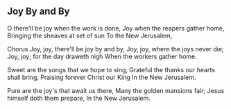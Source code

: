 ## Joy By and By

O there'll be joy when the work is done,
Joy when the reapers gather home,
Bringing the sheaves at set of sun
To the New Jerusalem,

Chorus
Joy, joy, there'll be joy by and by,
Joy, joy, where the joys never die;
Joy, joy; for the day draweth nigh
When the workers gather home.

Sweet are the songs that we hope to sing,
Grateful the thanks our hearts shall bring,
Praising forever Christ our King
In the New Jerusalem.

Pure are the joy's that await us there,
Many the golden mansions fair;
Jesus himself doth them prepare,
In the New Jerusalem.